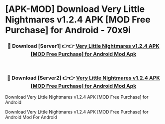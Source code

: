 # [APK-MOD] Download Very Little Nightmares v1.2.4 APK [MOD Free Purchase] for Android - 70x9i


<div align="center">
<h3>🔴 Download [Server1] 👉👉 <a href="https://apk-comot.site?title=Very_Little_Nightmares_v1.2.4_APK_[MOD_Free_Purchase]_for_Android">Very Little Nightmares v1.2.4 APK [MOD Free Purchase] for Android Mod Apk</a></h3><br>
<h3>🔴 Download [Server2] 👉👉 <a href="https://apk-comot.site?title=Very_Little_Nightmares_v1.2.4_APK_[MOD_Free_Purchase]_for_Android">Very Little Nightmares v1.2.4 APK [MOD Free Purchase] for Android Mod Apk</a></h3>
</div>



Download Very Little Nightmares v1.2.4 APK [MOD Free Purchase] for Android 

Download Very Little Nightmares v1.2.4 APK [MOD Free Purchase] for Android Mod For Android